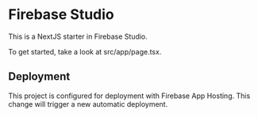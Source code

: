 # Firebase Studio

This is a NextJS starter in Firebase Studio.

To get started, take a look at src/app/page.tsx.

## Deployment

This project is configured for deployment with Firebase App Hosting.
This change will trigger a new automatic deployment.

